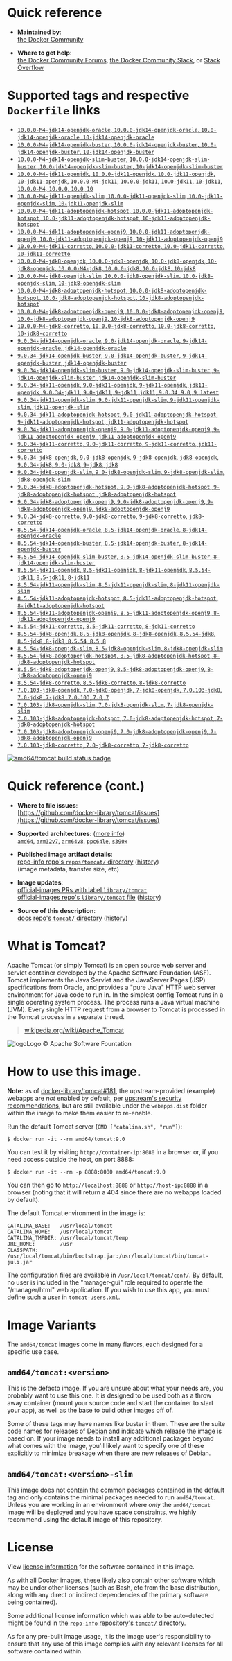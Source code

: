 <!--

********************************************************************************

WARNING:

    DO NOT EDIT "tomcat/README.md"

    IT IS AUTO-GENERATED

    (from the other files in "tomcat/" combined with a set of templates)

********************************************************************************

-->

# Quick reference

-	**Maintained by**:  
	[the Docker Community](https://github.com/docker-library/tomcat)

-	**Where to get help**:  
	[the Docker Community Forums](https://forums.docker.com/), [the Docker Community Slack](http://dockr.ly/slack), or [Stack Overflow](https://stackoverflow.com/search?tab=newest&q=docker)

# Supported tags and respective `Dockerfile` links

-	[`10.0.0-M4-jdk14-openjdk-oracle`, `10.0.0-jdk14-openjdk-oracle`, `10.0-jdk14-openjdk-oracle`, `10-jdk14-openjdk-oracle`](https://github.com/docker-library/tomcat/blob/236eadcac2f760d0b88ef8a950c4d0f33ad3da45/10.0/jdk14/openjdk-oracle/Dockerfile)
-	[`10.0.0-M4-jdk14-openjdk-buster`, `10.0.0-jdk14-openjdk-buster`, `10.0-jdk14-openjdk-buster`, `10-jdk14-openjdk-buster`](https://github.com/docker-library/tomcat/blob/236eadcac2f760d0b88ef8a950c4d0f33ad3da45/10.0/jdk14/openjdk-buster/Dockerfile)
-	[`10.0.0-M4-jdk14-openjdk-slim-buster`, `10.0.0-jdk14-openjdk-slim-buster`, `10.0-jdk14-openjdk-slim-buster`, `10-jdk14-openjdk-slim-buster`](https://github.com/docker-library/tomcat/blob/236eadcac2f760d0b88ef8a950c4d0f33ad3da45/10.0/jdk14/openjdk-slim-buster/Dockerfile)
-	[`10.0.0-M4-jdk11-openjdk`, `10.0.0-jdk11-openjdk`, `10.0-jdk11-openjdk`, `10-jdk11-openjdk`, `10.0.0-M4-jdk11`, `10.0.0-jdk11`, `10.0-jdk11`, `10-jdk11`, `10.0.0-M4`, `10.0.0`, `10.0`, `10`](https://github.com/docker-library/tomcat/blob/236eadcac2f760d0b88ef8a950c4d0f33ad3da45/10.0/jdk11/openjdk/Dockerfile)
-	[`10.0.0-M4-jdk11-openjdk-slim`, `10.0.0-jdk11-openjdk-slim`, `10.0-jdk11-openjdk-slim`, `10-jdk11-openjdk-slim`](https://github.com/docker-library/tomcat/blob/236eadcac2f760d0b88ef8a950c4d0f33ad3da45/10.0/jdk11/openjdk-slim/Dockerfile)
-	[`10.0.0-M4-jdk11-adoptopenjdk-hotspot`, `10.0.0-jdk11-adoptopenjdk-hotspot`, `10.0-jdk11-adoptopenjdk-hotspot`, `10-jdk11-adoptopenjdk-hotspot`](https://github.com/docker-library/tomcat/blob/236eadcac2f760d0b88ef8a950c4d0f33ad3da45/10.0/jdk11/adoptopenjdk-hotspot/Dockerfile)
-	[`10.0.0-M4-jdk11-adoptopenjdk-openj9`, `10.0.0-jdk11-adoptopenjdk-openj9`, `10.0-jdk11-adoptopenjdk-openj9`, `10-jdk11-adoptopenjdk-openj9`](https://github.com/docker-library/tomcat/blob/236eadcac2f760d0b88ef8a950c4d0f33ad3da45/10.0/jdk11/adoptopenjdk-openj9/Dockerfile)
-	[`10.0.0-M4-jdk11-corretto`, `10.0.0-jdk11-corretto`, `10.0-jdk11-corretto`, `10-jdk11-corretto`](https://github.com/docker-library/tomcat/blob/236eadcac2f760d0b88ef8a950c4d0f33ad3da45/10.0/jdk11/corretto/Dockerfile)
-	[`10.0.0-M4-jdk8-openjdk`, `10.0.0-jdk8-openjdk`, `10.0-jdk8-openjdk`, `10-jdk8-openjdk`, `10.0.0-M4-jdk8`, `10.0.0-jdk8`, `10.0-jdk8`, `10-jdk8`](https://github.com/docker-library/tomcat/blob/236eadcac2f760d0b88ef8a950c4d0f33ad3da45/10.0/jdk8/openjdk/Dockerfile)
-	[`10.0.0-M4-jdk8-openjdk-slim`, `10.0.0-jdk8-openjdk-slim`, `10.0-jdk8-openjdk-slim`, `10-jdk8-openjdk-slim`](https://github.com/docker-library/tomcat/blob/236eadcac2f760d0b88ef8a950c4d0f33ad3da45/10.0/jdk8/openjdk-slim/Dockerfile)
-	[`10.0.0-M4-jdk8-adoptopenjdk-hotspot`, `10.0.0-jdk8-adoptopenjdk-hotspot`, `10.0-jdk8-adoptopenjdk-hotspot`, `10-jdk8-adoptopenjdk-hotspot`](https://github.com/docker-library/tomcat/blob/236eadcac2f760d0b88ef8a950c4d0f33ad3da45/10.0/jdk8/adoptopenjdk-hotspot/Dockerfile)
-	[`10.0.0-M4-jdk8-adoptopenjdk-openj9`, `10.0.0-jdk8-adoptopenjdk-openj9`, `10.0-jdk8-adoptopenjdk-openj9`, `10-jdk8-adoptopenjdk-openj9`](https://github.com/docker-library/tomcat/blob/236eadcac2f760d0b88ef8a950c4d0f33ad3da45/10.0/jdk8/adoptopenjdk-openj9/Dockerfile)
-	[`10.0.0-M4-jdk8-corretto`, `10.0.0-jdk8-corretto`, `10.0-jdk8-corretto`, `10-jdk8-corretto`](https://github.com/docker-library/tomcat/blob/236eadcac2f760d0b88ef8a950c4d0f33ad3da45/10.0/jdk8/corretto/Dockerfile)
-	[`9.0.34-jdk14-openjdk-oracle`, `9.0-jdk14-openjdk-oracle`, `9-jdk14-openjdk-oracle`, `jdk14-openjdk-oracle`](https://github.com/docker-library/tomcat/blob/236eadcac2f760d0b88ef8a950c4d0f33ad3da45/9.0/jdk14/openjdk-oracle/Dockerfile)
-	[`9.0.34-jdk14-openjdk-buster`, `9.0-jdk14-openjdk-buster`, `9-jdk14-openjdk-buster`, `jdk14-openjdk-buster`](https://github.com/docker-library/tomcat/blob/236eadcac2f760d0b88ef8a950c4d0f33ad3da45/9.0/jdk14/openjdk-buster/Dockerfile)
-	[`9.0.34-jdk14-openjdk-slim-buster`, `9.0-jdk14-openjdk-slim-buster`, `9-jdk14-openjdk-slim-buster`, `jdk14-openjdk-slim-buster`](https://github.com/docker-library/tomcat/blob/236eadcac2f760d0b88ef8a950c4d0f33ad3da45/9.0/jdk14/openjdk-slim-buster/Dockerfile)
-	[`9.0.34-jdk11-openjdk`, `9.0-jdk11-openjdk`, `9-jdk11-openjdk`, `jdk11-openjdk`, `9.0.34-jdk11`, `9.0-jdk11`, `9-jdk11`, `jdk11`, `9.0.34`, `9.0`, `9`, `latest`](https://github.com/docker-library/tomcat/blob/236eadcac2f760d0b88ef8a950c4d0f33ad3da45/9.0/jdk11/openjdk/Dockerfile)
-	[`9.0.34-jdk11-openjdk-slim`, `9.0-jdk11-openjdk-slim`, `9-jdk11-openjdk-slim`, `jdk11-openjdk-slim`](https://github.com/docker-library/tomcat/blob/236eadcac2f760d0b88ef8a950c4d0f33ad3da45/9.0/jdk11/openjdk-slim/Dockerfile)
-	[`9.0.34-jdk11-adoptopenjdk-hotspot`, `9.0-jdk11-adoptopenjdk-hotspot`, `9-jdk11-adoptopenjdk-hotspot`, `jdk11-adoptopenjdk-hotspot`](https://github.com/docker-library/tomcat/blob/236eadcac2f760d0b88ef8a950c4d0f33ad3da45/9.0/jdk11/adoptopenjdk-hotspot/Dockerfile)
-	[`9.0.34-jdk11-adoptopenjdk-openj9`, `9.0-jdk11-adoptopenjdk-openj9`, `9-jdk11-adoptopenjdk-openj9`, `jdk11-adoptopenjdk-openj9`](https://github.com/docker-library/tomcat/blob/236eadcac2f760d0b88ef8a950c4d0f33ad3da45/9.0/jdk11/adoptopenjdk-openj9/Dockerfile)
-	[`9.0.34-jdk11-corretto`, `9.0-jdk11-corretto`, `9-jdk11-corretto`, `jdk11-corretto`](https://github.com/docker-library/tomcat/blob/236eadcac2f760d0b88ef8a950c4d0f33ad3da45/9.0/jdk11/corretto/Dockerfile)
-	[`9.0.34-jdk8-openjdk`, `9.0-jdk8-openjdk`, `9-jdk8-openjdk`, `jdk8-openjdk`, `9.0.34-jdk8`, `9.0-jdk8`, `9-jdk8`, `jdk8`](https://github.com/docker-library/tomcat/blob/236eadcac2f760d0b88ef8a950c4d0f33ad3da45/9.0/jdk8/openjdk/Dockerfile)
-	[`9.0.34-jdk8-openjdk-slim`, `9.0-jdk8-openjdk-slim`, `9-jdk8-openjdk-slim`, `jdk8-openjdk-slim`](https://github.com/docker-library/tomcat/blob/236eadcac2f760d0b88ef8a950c4d0f33ad3da45/9.0/jdk8/openjdk-slim/Dockerfile)
-	[`9.0.34-jdk8-adoptopenjdk-hotspot`, `9.0-jdk8-adoptopenjdk-hotspot`, `9-jdk8-adoptopenjdk-hotspot`, `jdk8-adoptopenjdk-hotspot`](https://github.com/docker-library/tomcat/blob/236eadcac2f760d0b88ef8a950c4d0f33ad3da45/9.0/jdk8/adoptopenjdk-hotspot/Dockerfile)
-	[`9.0.34-jdk8-adoptopenjdk-openj9`, `9.0-jdk8-adoptopenjdk-openj9`, `9-jdk8-adoptopenjdk-openj9`, `jdk8-adoptopenjdk-openj9`](https://github.com/docker-library/tomcat/blob/236eadcac2f760d0b88ef8a950c4d0f33ad3da45/9.0/jdk8/adoptopenjdk-openj9/Dockerfile)
-	[`9.0.34-jdk8-corretto`, `9.0-jdk8-corretto`, `9-jdk8-corretto`, `jdk8-corretto`](https://github.com/docker-library/tomcat/blob/236eadcac2f760d0b88ef8a950c4d0f33ad3da45/9.0/jdk8/corretto/Dockerfile)
-	[`8.5.54-jdk14-openjdk-oracle`, `8.5-jdk14-openjdk-oracle`, `8-jdk14-openjdk-oracle`](https://github.com/docker-library/tomcat/blob/236eadcac2f760d0b88ef8a950c4d0f33ad3da45/8.5/jdk14/openjdk-oracle/Dockerfile)
-	[`8.5.54-jdk14-openjdk-buster`, `8.5-jdk14-openjdk-buster`, `8-jdk14-openjdk-buster`](https://github.com/docker-library/tomcat/blob/236eadcac2f760d0b88ef8a950c4d0f33ad3da45/8.5/jdk14/openjdk-buster/Dockerfile)
-	[`8.5.54-jdk14-openjdk-slim-buster`, `8.5-jdk14-openjdk-slim-buster`, `8-jdk14-openjdk-slim-buster`](https://github.com/docker-library/tomcat/blob/236eadcac2f760d0b88ef8a950c4d0f33ad3da45/8.5/jdk14/openjdk-slim-buster/Dockerfile)
-	[`8.5.54-jdk11-openjdk`, `8.5-jdk11-openjdk`, `8-jdk11-openjdk`, `8.5.54-jdk11`, `8.5-jdk11`, `8-jdk11`](https://github.com/docker-library/tomcat/blob/236eadcac2f760d0b88ef8a950c4d0f33ad3da45/8.5/jdk11/openjdk/Dockerfile)
-	[`8.5.54-jdk11-openjdk-slim`, `8.5-jdk11-openjdk-slim`, `8-jdk11-openjdk-slim`](https://github.com/docker-library/tomcat/blob/236eadcac2f760d0b88ef8a950c4d0f33ad3da45/8.5/jdk11/openjdk-slim/Dockerfile)
-	[`8.5.54-jdk11-adoptopenjdk-hotspot`, `8.5-jdk11-adoptopenjdk-hotspot`, `8-jdk11-adoptopenjdk-hotspot`](https://github.com/docker-library/tomcat/blob/236eadcac2f760d0b88ef8a950c4d0f33ad3da45/8.5/jdk11/adoptopenjdk-hotspot/Dockerfile)
-	[`8.5.54-jdk11-adoptopenjdk-openj9`, `8.5-jdk11-adoptopenjdk-openj9`, `8-jdk11-adoptopenjdk-openj9`](https://github.com/docker-library/tomcat/blob/236eadcac2f760d0b88ef8a950c4d0f33ad3da45/8.5/jdk11/adoptopenjdk-openj9/Dockerfile)
-	[`8.5.54-jdk11-corretto`, `8.5-jdk11-corretto`, `8-jdk11-corretto`](https://github.com/docker-library/tomcat/blob/236eadcac2f760d0b88ef8a950c4d0f33ad3da45/8.5/jdk11/corretto/Dockerfile)
-	[`8.5.54-jdk8-openjdk`, `8.5-jdk8-openjdk`, `8-jdk8-openjdk`, `8.5.54-jdk8`, `8.5-jdk8`, `8-jdk8`, `8.5.54`, `8.5`, `8`](https://github.com/docker-library/tomcat/blob/236eadcac2f760d0b88ef8a950c4d0f33ad3da45/8.5/jdk8/openjdk/Dockerfile)
-	[`8.5.54-jdk8-openjdk-slim`, `8.5-jdk8-openjdk-slim`, `8-jdk8-openjdk-slim`](https://github.com/docker-library/tomcat/blob/236eadcac2f760d0b88ef8a950c4d0f33ad3da45/8.5/jdk8/openjdk-slim/Dockerfile)
-	[`8.5.54-jdk8-adoptopenjdk-hotspot`, `8.5-jdk8-adoptopenjdk-hotspot`, `8-jdk8-adoptopenjdk-hotspot`](https://github.com/docker-library/tomcat/blob/236eadcac2f760d0b88ef8a950c4d0f33ad3da45/8.5/jdk8/adoptopenjdk-hotspot/Dockerfile)
-	[`8.5.54-jdk8-adoptopenjdk-openj9`, `8.5-jdk8-adoptopenjdk-openj9`, `8-jdk8-adoptopenjdk-openj9`](https://github.com/docker-library/tomcat/blob/236eadcac2f760d0b88ef8a950c4d0f33ad3da45/8.5/jdk8/adoptopenjdk-openj9/Dockerfile)
-	[`8.5.54-jdk8-corretto`, `8.5-jdk8-corretto`, `8-jdk8-corretto`](https://github.com/docker-library/tomcat/blob/236eadcac2f760d0b88ef8a950c4d0f33ad3da45/8.5/jdk8/corretto/Dockerfile)
-	[`7.0.103-jdk8-openjdk`, `7.0-jdk8-openjdk`, `7-jdk8-openjdk`, `7.0.103-jdk8`, `7.0-jdk8`, `7-jdk8`, `7.0.103`, `7.0`, `7`](https://github.com/docker-library/tomcat/blob/236eadcac2f760d0b88ef8a950c4d0f33ad3da45/7/jdk8/openjdk/Dockerfile)
-	[`7.0.103-jdk8-openjdk-slim`, `7.0-jdk8-openjdk-slim`, `7-jdk8-openjdk-slim`](https://github.com/docker-library/tomcat/blob/236eadcac2f760d0b88ef8a950c4d0f33ad3da45/7/jdk8/openjdk-slim/Dockerfile)
-	[`7.0.103-jdk8-adoptopenjdk-hotspot`, `7.0-jdk8-adoptopenjdk-hotspot`, `7-jdk8-adoptopenjdk-hotspot`](https://github.com/docker-library/tomcat/blob/236eadcac2f760d0b88ef8a950c4d0f33ad3da45/7/jdk8/adoptopenjdk-hotspot/Dockerfile)
-	[`7.0.103-jdk8-adoptopenjdk-openj9`, `7.0-jdk8-adoptopenjdk-openj9`, `7-jdk8-adoptopenjdk-openj9`](https://github.com/docker-library/tomcat/blob/236eadcac2f760d0b88ef8a950c4d0f33ad3da45/7/jdk8/adoptopenjdk-openj9/Dockerfile)
-	[`7.0.103-jdk8-corretto`, `7.0-jdk8-corretto`, `7-jdk8-corretto`](https://github.com/docker-library/tomcat/blob/236eadcac2f760d0b88ef8a950c4d0f33ad3da45/7/jdk8/corretto/Dockerfile)

[![amd64/tomcat build status badge](https://img.shields.io/jenkins/s/https/doi-janky.infosiftr.net/job/multiarch/job/amd64/job/tomcat.svg?label=amd64/tomcat%20%20build%20job)](https://doi-janky.infosiftr.net/job/multiarch/job/amd64/job/tomcat/)

# Quick reference (cont.)

-	**Where to file issues**:  
	[https://github.com/docker-library/tomcat/issues](https://github.com/docker-library/tomcat/issues)

-	**Supported architectures**: ([more info](https://github.com/docker-library/official-images#architectures-other-than-amd64))  
	[`amd64`](https://hub.docker.com/r/amd64/tomcat/), [`arm32v7`](https://hub.docker.com/r/arm32v7/tomcat/), [`arm64v8`](https://hub.docker.com/r/arm64v8/tomcat/), [`ppc64le`](https://hub.docker.com/r/ppc64le/tomcat/), [`s390x`](https://hub.docker.com/r/s390x/tomcat/)

-	**Published image artifact details**:  
	[repo-info repo's `repos/tomcat/` directory](https://github.com/docker-library/repo-info/blob/master/repos/tomcat) ([history](https://github.com/docker-library/repo-info/commits/master/repos/tomcat))  
	(image metadata, transfer size, etc)

-	**Image updates**:  
	[official-images PRs with label `library/tomcat`](https://github.com/docker-library/official-images/pulls?q=label%3Alibrary%2Ftomcat)  
	[official-images repo's `library/tomcat` file](https://github.com/docker-library/official-images/blob/master/library/tomcat) ([history](https://github.com/docker-library/official-images/commits/master/library/tomcat))

-	**Source of this description**:  
	[docs repo's `tomcat/` directory](https://github.com/docker-library/docs/tree/master/tomcat) ([history](https://github.com/docker-library/docs/commits/master/tomcat))

# What is Tomcat?

Apache Tomcat (or simply Tomcat) is an open source web server and servlet container developed by the Apache Software Foundation (ASF). Tomcat implements the Java Servlet and the JavaServer Pages (JSP) specifications from Oracle, and provides a "pure Java" HTTP web server environment for Java code to run in. In the simplest config Tomcat runs in a single operating system process. The process runs a Java virtual machine (JVM). Every single HTTP request from a browser to Tomcat is processed in the Tomcat process in a separate thread.

> [wikipedia.org/wiki/Apache_Tomcat](https://en.wikipedia.org/wiki/Apache_Tomcat)

![logo](https://raw.githubusercontent.com/docker-library/docs/8e31eb93a02d504d0cfe1da435aa31b377fc627d/tomcat/logo.png)Logo &copy; Apache Software Fountation

# How to use this image.

**Note:** as of [docker-library/tomcat#181](https://github.com/docker-library/tomcat/pull/181), the upstream-provided (example) webapps are *not* enabled by default, per [upstream's security recommendations](https://tomcat.apache.org/tomcat-9.0-doc/security-howto.html#Default_web_applications), but are still available under the `webapps.dist` folder within the image to make them easier to re-enable.

Run the default Tomcat server (`CMD ["catalina.sh", "run"]`):

```console
$ docker run -it --rm amd64/tomcat:9.0
```

You can test it by visiting `http://container-ip:8080` in a browser or, if you need access outside the host, on port 8888:

```console
$ docker run -it --rm -p 8888:8080 amd64/tomcat:9.0
```

You can then go to `http://localhost:8888` or `http://host-ip:8888` in a browser (noting that it will return a 404 since there are no webapps loaded by default).

The default Tomcat environment in the image is:

	CATALINA_BASE:   /usr/local/tomcat
	CATALINA_HOME:   /usr/local/tomcat
	CATALINA_TMPDIR: /usr/local/tomcat/temp
	JRE_HOME:        /usr
	CLASSPATH:       /usr/local/tomcat/bin/bootstrap.jar:/usr/local/tomcat/bin/tomcat-juli.jar

The configuration files are available in `/usr/local/tomcat/conf/`. By default, no user is included in the "manager-gui" role required to operate the "/manager/html" web application. If you wish to use this app, you must define such a user in `tomcat-users.xml`.

# Image Variants

The `amd64/tomcat` images come in many flavors, each designed for a specific use case.

## `amd64/tomcat:<version>`

This is the defacto image. If you are unsure about what your needs are, you probably want to use this one. It is designed to be used both as a throw away container (mount your source code and start the container to start your app), as well as the base to build other images off of.

Some of these tags may have names like buster in them. These are the suite code names for releases of [Debian](https://wiki.debian.org/DebianReleases) and indicate which release the image is based on. If your image needs to install any additional packages beyond what comes with the image, you'll likely want to specify one of these explicitly to minimize breakage when there are new releases of Debian.

## `amd64/tomcat:<version>-slim`

This image does not contain the common packages contained in the default tag and only contains the minimal packages needed to run `amd64/tomcat`. Unless you are working in an environment where *only* the `amd64/tomcat` image will be deployed and you have space constraints, we highly recommend using the default image of this repository.

# License

View [license information](https://www.apache.org/licenses/LICENSE-2.0) for the software contained in this image.

As with all Docker images, these likely also contain other software which may be under other licenses (such as Bash, etc from the base distribution, along with any direct or indirect dependencies of the primary software being contained).

Some additional license information which was able to be auto-detected might be found in [the `repo-info` repository's `tomcat/` directory](https://github.com/docker-library/repo-info/tree/master/repos/tomcat).

As for any pre-built image usage, it is the image user's responsibility to ensure that any use of this image complies with any relevant licenses for all software contained within.
